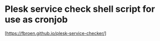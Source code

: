 # Plesk service check shell script for use as cronjob
[https://fbroen.github.io/plesk-service-checker/]
